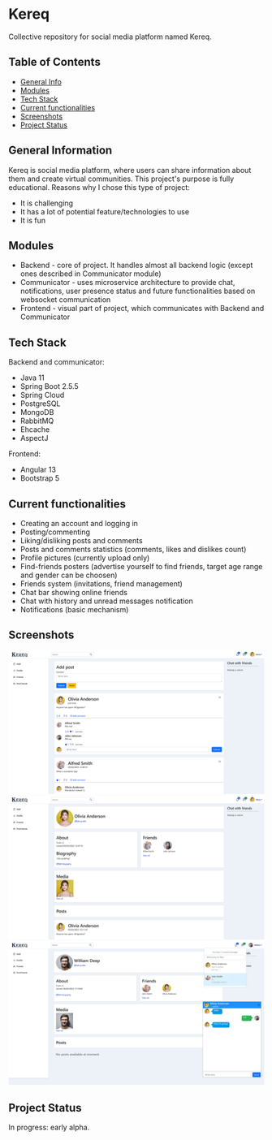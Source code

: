 # Kereq
Collective repository for social media platform named Kereq.

## Table of Contents
* [General Info](#general-information)
* [Modules](#modules)
* [Tech Stack](#tech-stack)
* [Current functionalities](#current-functionalities)
* [Screenshots](#screenshots)
* [Project Status](#project-status)

## General Information
Kereq is social media platform, where users can share information about them and create virtual communities.
This project's purpose is fully educational. Reasons why I chose this type of project:
- It is challenging
- It has a lot of potential feature/technologies to use
- It is fun

## Modules
- Backend - core of project. It handles almost all backend logic (except ones described in Communicator module)
- Communicator - uses microservice architecture to provide chat, notifications, user presence status and future functionalities based on websocket communication
- Frontend - visual part of project, which communicates with Backend and Communicator

## Tech Stack
Backend and communicator:
- Java 11
- Spring Boot 2.5.5
- Spring Cloud
- PostgreSQL
- MongoDB
- RabbitMQ
- Ehcache
- AspectJ

Frontend:
- Angular 13
- Bootstrap 5

## Current functionalities
- Creating an account and logging in
- Posting/commenting
- Liking/disliking posts and comments
- Posts and comments statistics (comments, likes and dislikes count)
- Profile pictures (currently upload only)
- Find-friends posters (advertise yourself to find friends, target age range and gender can be choosen)
- Friends system (invitations, friend management)
- Chat bar showing online friends
- Chat with history and unread messages notification
- Notifications (basic mechanism)

## Screenshots
![Wall](./screenshoots/wall.jpg)
![Profile](./screenshoots/profile.jpg)
![Chat](./screenshoots/chat.jpg)

## Project Status
In progress: early alpha.
